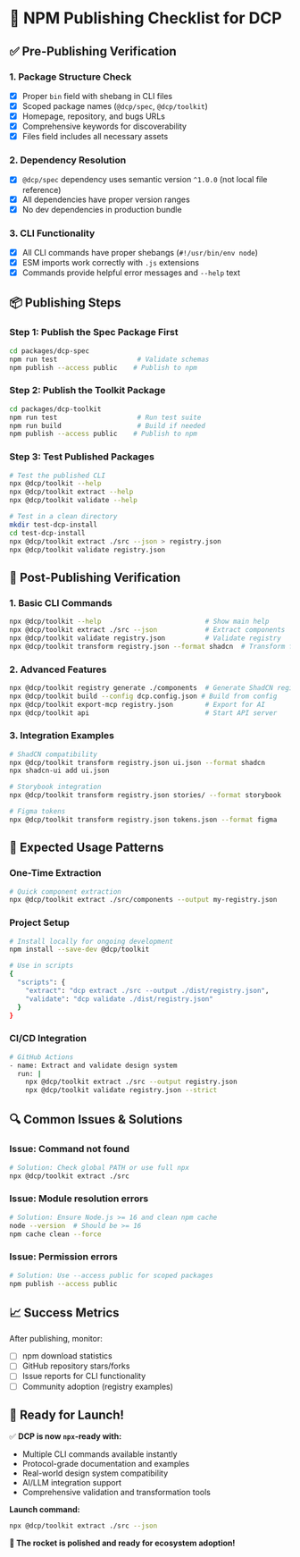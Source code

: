 # 🚀 NPM Publishing Checklist for DCP

## ✅ **Pre-Publishing Verification**

### 1. **Package Structure Check**
- [x] Proper `bin` field with shebang in CLI files
- [x] Scoped package names (`@dcp/spec`, `@dcp/toolkit`)
- [x] Homepage, repository, and bugs URLs
- [x] Comprehensive keywords for discoverability
- [x] Files field includes all necessary assets

### 2. **Dependency Resolution**
- [x] `@dcp/spec` dependency uses semantic version `^1.0.0` (not local file reference)
- [x] All dependencies have proper version ranges
- [x] No dev dependencies in production bundle

### 3. **CLI Functionality**
- [x] All CLI commands have proper shebangs (`#!/usr/bin/env node`)
- [x] ESM imports work correctly with `.js` extensions
- [x] Commands provide helpful error messages and `--help` text

## 📦 **Publishing Steps**

### Step 1: Publish the Spec Package First
```bash
cd packages/dcp-spec
npm run test                    # Validate schemas
npm publish --access public    # Publish to npm
```

### Step 2: Publish the Toolkit Package
```bash
cd packages/dcp-toolkit
npm run test                    # Run test suite
npm run build                   # Build if needed
npm publish --access public    # Publish to npm
```

### Step 3: Test Published Packages
```bash
# Test the published CLI
npx @dcp/toolkit --help
npx @dcp/toolkit extract --help
npx @dcp/toolkit validate --help

# Test in a clean directory
mkdir test-dcp-install
cd test-dcp-install
npx @dcp/toolkit extract ./src --json > registry.json
npx @dcp/toolkit validate registry.json
```

## 🧪 **Post-Publishing Verification**

### 1. **Basic CLI Commands**
```bash
npx @dcp/toolkit --help                          # Show main help
npx @dcp/toolkit extract ./src --json            # Extract components
npx @dcp/toolkit validate registry.json          # Validate registry
npx @dcp/toolkit transform registry.json --format shadcn  # Transform format
```

### 2. **Advanced Features**
```bash
npx @dcp/toolkit registry generate ./components  # Generate ShadCN registry
npx @dcp/toolkit build --config dcp.config.json # Build from config
npx @dcp/toolkit export-mcp registry.json        # Export for AI
npx @dcp/toolkit api                             # Start API server
```

### 3. **Integration Examples**
```bash
# ShadCN compatibility
npx @dcp/toolkit transform registry.json ui.json --format shadcn
npx shadcn-ui add ui.json

# Storybook integration
npx @dcp/toolkit transform registry.json stories/ --format storybook

# Figma tokens
npx @dcp/toolkit transform registry.json tokens.json --format figma
```

## 🎯 **Expected Usage Patterns**

### **One-Time Extraction**
```bash
# Quick component extraction
npx @dcp/toolkit extract ./src/components --output my-registry.json
```

### **Project Setup**
```bash
# Install locally for ongoing development
npm install --save-dev @dcp/toolkit

# Use in scripts
{
  "scripts": {
    "extract": "dcp extract ./src --output ./dist/registry.json",
    "validate": "dcp validate ./dist/registry.json"
  }
}
```

### **CI/CD Integration**
```bash
# GitHub Actions
- name: Extract and validate design system
  run: |
    npx @dcp/toolkit extract ./src --output registry.json
    npx @dcp/toolkit validate registry.json --strict
```

## 🔍 **Common Issues & Solutions**

### **Issue: Command not found**
```bash
# Solution: Check global PATH or use full npx
npx @dcp/toolkit extract ./src
```

### **Issue: Module resolution errors**
```bash
# Solution: Ensure Node.js >= 16 and clean npm cache
node --version  # Should be >= 16
npm cache clean --force
```

### **Issue: Permission errors**
```bash
# Solution: Use --access public for scoped packages
npm publish --access public
```

## 📈 **Success Metrics**

After publishing, monitor:
- [ ] npm download statistics
- [ ] GitHub repository stars/forks
- [ ] Issue reports for CLI functionality
- [ ] Community adoption (registry examples)

## 🚀 **Ready for Launch!**

✅ **DCP is now `npx`-ready with:**
- Multiple CLI commands available instantly
- Protocol-grade documentation and examples
- Real-world design system compatibility
- AI/LLM integration support
- Comprehensive validation and transformation tools

**Launch command:**
```bash
npx @dcp/toolkit extract ./src --json
```

**🎯 The rocket is polished and ready for ecosystem adoption!**